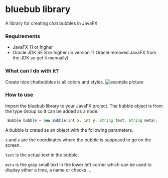 # bluebub library
A library for creating chat bubbles in JavaFX

### Requirements

+ JavaFX 11 or higher
+ Oracle JDK SE 8 or higher (in version 11 Oracle removed JavaFX from the JDK so get it manually)

### What can I do with it?

Create nice chatbubbles is all colors and styles.
![example picture](https://github.com/zeppelsoftware/bluebub/blob/master/bubble_example/bubble_example.png "chat example picture")

### How to use

Import the bluebub library to your JavaFX project.
The bubble object is from the type Group so it can be added as a node.

```Java
 Bubble bubble = new Bubble(int x, int y, String text, String meta);
```


A bubble is creted as an object with the following parameters.

`x` and `y` are the coordinates where the bubble is supposed to go on the screen.

`text` is the actual text in the bubble.

`meta` is the gray small text in the lower left corner which can be used to display either a time, a name or checks ...





